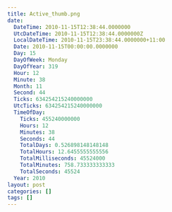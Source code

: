 ```yaml
---
title: Active_thumb.png
date:
  DateTime: 2010-11-15T12:38:44.0000000
  UtcDateTime: 2010-11-15T12:38:44.0000000Z
  LocalDateTime: 2010-11-15T23:38:44.0000000+11:00
  Date: 2010-11-15T00:00:00.0000000
  Day: 15
  DayOfWeek: Monday
  DayOfYear: 319
  Hour: 12
  Minute: 38
  Month: 11
  Second: 44
  Ticks: 634254215240000000
  UtcTicks: 634254215240000000
  TimeOfDay:
    Ticks: 455240000000
    Hours: 12
    Minutes: 38
    Seconds: 44
    TotalDays: 0.526898148148148
    TotalHours: 12.6455555555556
    TotalMilliseconds: 45524000
    TotalMinutes: 758.733333333333
    TotalSeconds: 45524
  Year: 2010
layout: post
categories: []
tags: []
---
```


